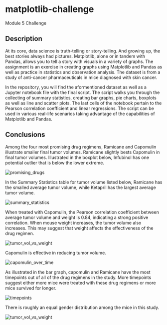 # matplotlib-challenge
Module 5 Challenge

## Description

At its core, data science is truth-telling or story-telling. And growing up, the best stories always had pictures. Matplotlib, alone or in tandem with Pandas, allows you to tell a story with visuals in a variety of graphs. The assignment is an exercise in creating graphs using Matplotlib and Pandas as well as practice in statistics and observation analysis. The dataset is from a study of anti-cancer pharmaceuticals in mice diagnosed with skin cancer.

In the repository, you will find the aformentioned dataset as well as a Jupyter notebook file with the final script. The script walks you through the collecting of summary statistics, creating bar graphs, pie charts, boxplots as well as line and scatter plots. The last cells of the notebook pertain to the Pearson correlation coefficient and linear regressions. The script can be used in various real-life scenarios taking advantage of the capabilities of Matplotlib and Pandas.
    
    
        
## Conclusions
Among the four most promising drug regimens, Ramicane and Capomulin illustrate smaller final tumor volumes. Ramicane slightly bests Capomulin in final tumor volumes. Illustrated in the boxplot below, Infubinol has one potential outlier that is below the lower extreme.

![promising_drugs](https://user-images.githubusercontent.com/107419765/180671256-76c2a753-8053-412c-86f9-e89c6e935cb8.PNG)


In the Summary Statistics table for tumor volume listed below, Ramicane has the smalled average tumor volume, while Ketapril has the largest average tumor volume.

![summary_statistics](https://user-images.githubusercontent.com/107419765/180671265-f3ee4ef6-1a2e-4d32-ae09-c49ee5e79038.PNG)

When treated with Capomulin, the Pearson correlation coefficient between average tumor volume and weight is 0.84, indicating a strong positive correlation. When mouse weight increases, the tumor volume also increases. This may suggest that weight affects the effectiveness of the drug regimen.

![tumor_vol_vs_weight](https://user-images.githubusercontent.com/107419765/180671269-e233fa10-aa94-4bd7-8cf0-4710149a6641.PNG)

Capomulin is effective in reducing tumor volume.

![capomulin_over_time](https://user-images.githubusercontent.com/107419765/180671273-0d5b2afe-92aa-4c6f-bf9c-3e3b4e652553.PNG)

As illustrated in the bar graph, capomulin and Ramicane have the most timepoints out of all of the drug regimens in the study. More timepoints suggest either more mice were treated with these drug regimens or more mice survived for longer.

![timepoints](https://user-images.githubusercontent.com/107419765/180671275-9df0b4e1-d492-4602-991b-64a82888d4d8.PNG)

There is roughly an equal gender distribution among the mice in this study.

![tumor_vol_vs_weight](https://user-images.githubusercontent.com/107419765/180671281-8fa4649b-bfbe-4fa6-b723-0e6c2c057d0c.PNG)

